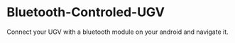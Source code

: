 # Bluetooth-Controled-UGV
Connect your UGV with a bluetooth module on your android and navigate it.
